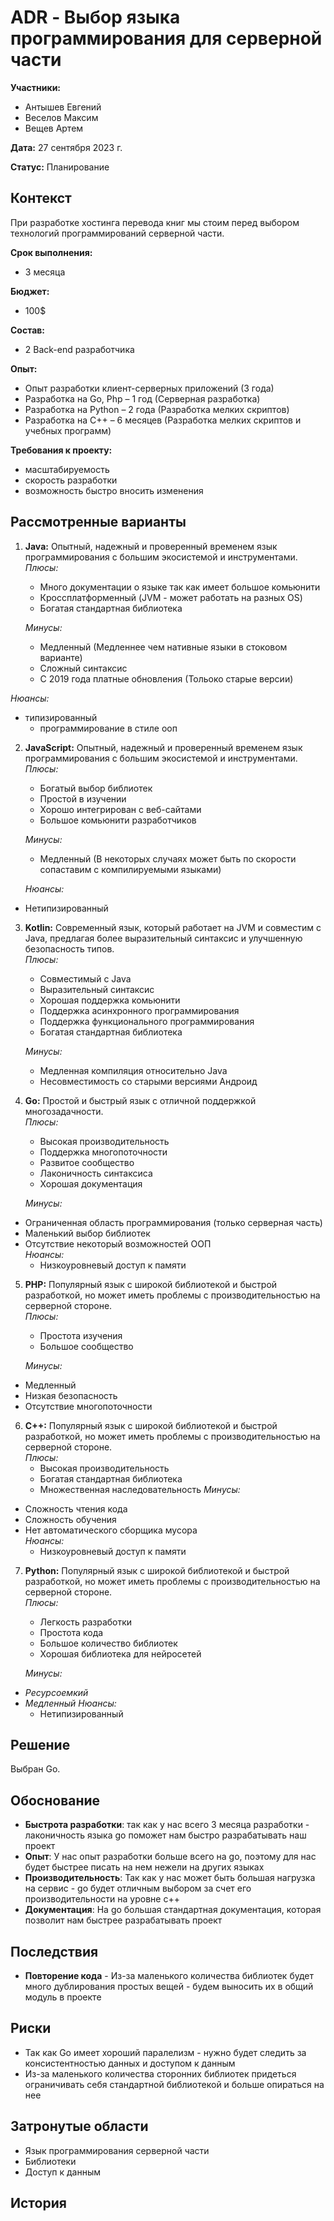 # ADR \- Выбор языка программирования для серверной части

**Участники:**

- Антышев Евгений  
- Веселов Максим  
- Вещев Артем

**Дата:** 27 сентября 2023 г.

**Статус:** Планирование

## Контекст

При разработке хостинга перевода книг мы стоим перед выбором технологий программирований серверной части.

**Срок выполнения:**

- 3 месяца

**Бюджет:**

- 100$

**Состав:**

- 2 Back-end разработчика

**Опыт:**

- Опыт разработки клиент-серверных приложений (3 года)  
- Разработка на Go, Php – 1 год (Серверная разработка)
- Разработка на Python – 2 года (Разработка мелких скриптов)  
- Разработка на C++ – 6 месяцев (Разработка мелких скриптов и учебных программ)

**Требования к проекту:**

- масштабируемость  
- скорость разработки  
- возможность быстро вносить изменения

## Рассмотренные варианты

1. **Java:** Опытный, надежный и проверенный временем язык программирования с большим экосистемой и инструментами.   
   *Плюсы:*  
   - Много документации о языке так как имеет большое комьюнити  
   - Кроссплатформенный (JVM \- может работать на разных OS)
   - Богатая стандартная библиотека

   *Минусы:*
   - Медленный (Медленнее чем нативные языки в стоковом варианте)
   - Сложный синтаксис  
   - С 2019 года платные обновления (Тольоко старые версии)

*Нюансы:*

- типизированный  
  - программирование в стиле ооп  
2. **JavaScript:** Опытный, надежный и проверенный временем язык программирования с большим экосистемой и инструментами.   
   *Плюсы:*  
   - Богатый выбор библиотек  
   - Простой в изучении  
   - Хорошо интегрирован с веб-сайтами
   - Большое комьюнити разработчиков

   *Минусы:*
   - Медленный (В некоторых случаях может быть по скорости сопаставим с компилируемыми языками)

 	*Нюансы:*
- Нетипизированный  
3. **Kotlin:** Современный язык, который работает на JVM и совместим с Java, предлагая более выразительный синтаксис и улучшенную безопасность типов.  
   *Плюсы:*  
   - Совместимый с Java  
   - Выразительный синтаксис  
   - Хорошая поддержка комьюнити  
   - Поддержка асинхронного программирования  
   - Поддержка функционального программирования
   - Богатая стандартная библиотека

   *Минусы:*
   - Медленная компиляция относительно Java  
   - Несовместимость со старыми версиями Андроид
4. **Go:** Простой и быстрый язык с отличной поддержкой многозадачности.  
   *Плюсы:*  
   - Высокая производительность 
   - Поддержка многопоточности
   - Развитое сообщество  
   - Лаконичность синтаксиса  
   - Хорошая документация

   *Минусы:*

- Ограниченная область программирования (только серверная часть)  
- Маленький выбор библиотек  
- Отсутствие некоторый возможностей ООП  
  *Нюансы:*  
  - Низкоуровневый доступ к памяти  
5. **PHP:** Популярный язык с широкой библиотекой и быстрой разработкой, но может иметь проблемы с производительностью на серверной стороне.  
   *Плюсы:*  
   - Простота изучения  
   - Большое сообщество

   *Минусы:*

- Медленный  
- Низкая безопасность  
- Отсутствие многопоточности  
6. **C++:** Популярный язык с широкой библиотекой и быстрой разработкой, но может иметь проблемы с производительностью на серверной стороне.  
   *Плюсы:*  
   - Высокая производительность  
   - Богатая стандартная библиотека  
   - Множественная наследовательность
   *Минусы:*

- Сложность чтения кода  
- Сложность обучения  
- Нет автоматического сборщика мусора  
  *Нюансы:*  
  - Низкоуровневый доступ к памяти  
7. **Python:** Популярный язык с широкой библиотекой и быстрой разработкой, но может иметь проблемы с производительностью на серверной стороне.  
   *Плюсы:*  
   - Легкость разработки  
   - Простота кода  
   - Большое количество библиотек
   - Хорошая библиотека для нейросетей

   *Минусы:*

- *Ресурсоемкий*  
- *Медленный*
  *Нюансы:*  
  - Нетипизированный

## Решение

Выбран Go.

## Обоснование

- **Быстрота разработки**: так как у нас всего 3 месяца разработки \- лаконичность языка go поможет нам быстро разрабатывать наш проект  
- **Опыт**: У нас опыт разработки больше всего на go, поэтому для нас будет быстрее писать на нем нежели на других языках  
- **Производительность**: Так как у нас может быть большая нагрузка на сервис \- go будет отличным выбором за счет его производительности на уровне c++  
- **Документация**: На go большая стандартная документация, которая позволит нам быстрее разрабатывать проект

## Последствия

- **Повторение кода** \- Из-за маленького количества библиотек будет много дублирования простых вещей \- будем выносить их в общий модуль в проекте

## Риски
- Так как Go имеет хороший паралелизм - нужно будет следить за консистентностью данных и доступом к данным
- Из-за маленького количества сторонних библиотек придеться ограничивать себя стандартной библиотекой и больше опираться на нее

## Затронутые области
- Язык программирования серверной части
- Библиотеки
- Доступ к данным


## История
